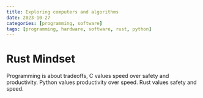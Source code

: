 ```yaml
---
title: Exploring computers and algorithms
date: 2023-10-27 
categories: [programming, software]
tags: [programming, hardware, software, rust, python]
---
```


# Rust Mindset 

Programming is about tradeoffs, C values speed over safety and productivity. Python values productivity over speed. Rust values safety and speed.